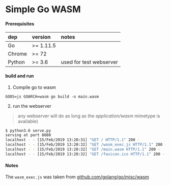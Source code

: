 # Simple Go WASM

#### Prerequisites

| dep    | version   | notes                   |
|:-------|:----------|:------------------------|
| Go     | >= 1.11.5 |                         |
| Chrome | >= 72     |                         |
| Python | >= 3.6    | used for test webserver |

#### build and run

1. Compile go to wasm

```
GOOS=js GOARCH=wasm go build -o main.wasm
```

2. run the webserver

> any webserver will do as long as the _application/wasm_ mimetype is available)

```bash
$ python3.6 serve.py
serving at port 8080
localhost - - [15/Feb/2019 13:20:31] "GET / HTTP/1.1" 200 -
localhost - - [15/Feb/2019 13:20:32] "GET /wasm_exec.js HTTP/1.1" 200 -
localhost - - [15/Feb/2019 13:20:32] "GET /main.wasm HTTP/1.1" 200 -
localhost - - [15/Feb/2019 13:20:32] "GET /favicon.ico HTTP/1.1" 200 -
```

#### Notes

The `wasm_exec.js` was taken from [github.com/golang/go/misc/wasm](https://github.com/golang/go/tree/release-branch.go1.11/misc/wasm)
